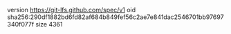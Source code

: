 version https://git-lfs.github.com/spec/v1
oid sha256:290df1882bd6fd82af684b849fef56c2ae7e841dac2546701bb97697340f077f
size 4361
